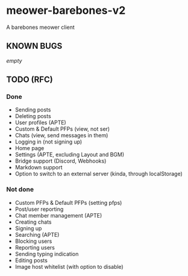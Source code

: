 # meower-barebones-v2

A barebones meower client

## KNOWN BUGS

*empty*

## TODO (RFC)

### Done

- Sending posts
- Deleting posts
- User profiles (APTE)
- Custom & Default PFPs (view, not ser)
- Chats (view, send messages in them)
- Logging in (not signing up)
- Home page
- Settings (APTE, excluding Layout and BGM)
- Bridge support (Discord, Webhooks)
- Markdown support
- Option to switch to an external server (kinda, through localStorage)

### Not done

- Custom PFPs &  Default PFPs (setting pfps)
- Post/user reporting
- Chat member management (APTE)
- Creating chats
- Signing up
- Searching (APTE)
- Blocking users
- Reporting users
- Sending typing indication
- Editing posts
- Image host whitelist (with option to disable)
